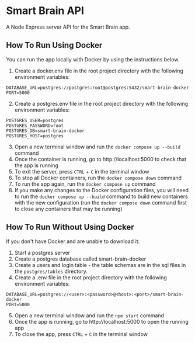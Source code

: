 # Smart Brain API

A Node Express server API for the Smart Brain app.

## How To Run Using Docker

You can run the app locally with Docker by using the instructions below. 

1. Create a docker.env file in the root project directory with the following environment variables:
```
DATABASE_URL=postgres://postgres:root@postgres:5432/smart-brain-docker
PORT=5000
```

2. Create a postgres.env file in the root project directory with the following environment variables:
```
POSTGRES_USER=postgres
POSTGRES_PASSWORD=root
POSTGRES_DB=smart-brain-docker
POSTGRES_HOST=postgres
```

3. Open a new terminal window and run the `docker compose up --build` command
4. Once the container is running, go to http://localhost:5000 to check that the app is running
5. To exit the server, press `CTRL` + `C` in the terminal window
6. To stop all Docker containers, run the `docker compose down` command
7. To run the app again, run the `docker compose up` command
8. If you make any changes to the Docker configuration files, you will need to run the `docker compose up --build`
   command to build new containers with the new configuration (run the `docker compose down` command first to close any
   containers that may be running)

## How To Run Without Using Docker

If you don't have Docker and are unable to download it:

1. Start a postgres server
2. Create a postgres database called smart-brain-docker
3. Create a users and login table - the table schemas are in the sql files in the `postgres/tables` directory.
4. Create a .env file in the root project directory with the following environment variables:
```
DATABASE_URL=postgres://<user>:<password>@<host>:<port>/smart-brain-docker
PORT=5000
```
5. Open a new terminal window and run the `npm start` command
6. Once the app is running, go to http://localhost:5000 to open the running app
7. To close the app, press `CTRL` + `C` in the terminal window
